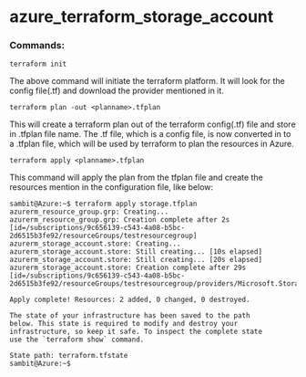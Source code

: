 # azure_terraform_storage_account

### Commands:

```
terraform init
```

The above command will initiate the terraform platform. It will look for the config file(.tf) and download the provider mentioned in it.

```
terraform plan -out <planname>.tfplan
```

This will create a terraform plan out of the terraform config(.tf) file and store in <planname>.tfplan file name. The .tf file, which is a config file, is now converted in to a .tfplan file, which will be used by terraform to plan the resources in Azure.
  
```
terraform apply <planname>.tfplan
```

This command will apply the plan from the tfplan file and create the resources mention in the configuration file, like below:

```
sambit@Azure:~$ terraform apply storage.tfplan
azurerm_resource_group.grp: Creating...
azurerm_resource_group.grp: Creation complete after 2s [id=/subscriptions/9c656139-c543-4a08-b5bc-2d6515b3fe92/resourceGroups/testresourcegroup]
azurerm_storage_account.store: Creating...
azurerm_storage_account.store: Still creating... [10s elapsed]
azurerm_storage_account.store: Still creating... [20s elapsed]
azurerm_storage_account.store: Creation complete after 29s [id=/subscriptions/9c656139-c543-4a08-b5bc-2d6515b3fe92/resourceGroups/testresourcegroup/providers/Microsoft.Storage/storageAccounts/sambitkumarroutstaccount]

Apply complete! Resources: 2 added, 0 changed, 0 destroyed.

The state of your infrastructure has been saved to the path
below. This state is required to modify and destroy your
infrastructure, so keep it safe. To inspect the complete state
use the `terraform show` command.

State path: terraform.tfstate
sambit@Azure:~$
```

